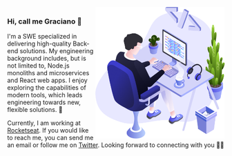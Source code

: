 <img align="right" src="https://github.com/fergracianoo/fergracianoo/blob/master/images/illustration.png" width="300"/>

### Hi, call me Graciano 👋

I'm a SWE specialized in delivering high-quality Back-end solutions. My engineering background includes, but is not limited to, Node.js monoliths and microservices and React web apps. I enjoy exploring the capabilities of modern tools, which leads engineering towards new, flexible solutions. 🚀

Currently, I am working at [Rocketseat](https://rocketseat.com.br/). If you would like to reach me, you can send me an email or follow me on [Twitter](https://twitter.com/fergracianoo). Looking forward to connecting with you 👋🏻
